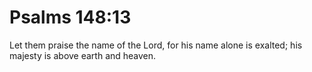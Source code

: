 # Psalms 148:13

Let them praise the name of the Lord, for his name alone is exalted; his majesty is above earth and heaven.
